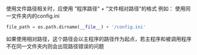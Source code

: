 使用文件路径相关时，应使用 ”程序路径“ + ”文件相对路径“的格式
例如：
使用同一文件夹内的config.ini
```python
file_path = os.path.dirname(__file__) + '/config.ini' 
```
如果使用相对路径，这个路径会以主程序的路径作为起点，若主程序和被调用程序不在同一文件夹内则会出现路径错误的问题